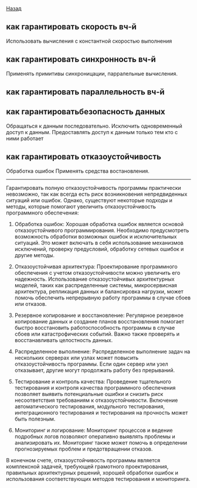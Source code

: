 [Назад](/L1/L1_.md) 

## как гарантировать скорость вч-й

Использовать вычисления с константной скоростью выполнения
## как гарантировать синхронность вч-й

Применять примитивы синхроницации, парралельные вычисления.
## как гарантировать параллельность вч-й

## как гарантироватьбезопасность данных

Обращаться к данным последовательно. Исключить одновременный доступ к данным. Предоставлять доступ к данным только тем кто с ними работает

## как гарантировать отказоустойчивость

Обработка ошибок
Применять средства востановления.


----------------------------------------------------------------
Гарантировать полную отказоустойчивость программы практически невозможно, так как всегда есть риск возникновения непредвиденных ситуаций или ошибок. Однако, существуют некоторые подходы и методы, которые помогают увеличить отказоустойчивость программного обеспечения:

1. Обработка ошибок: Хорошая обработка ошибок является основой отказоустойчивого программирования. Необходимо предусмотреть возможность обработки возможных ошибок и исключительных ситуаций. Это может включать в себя использование механизмов исключений, проверку предусловий, обработку сетевых ошибок и другие методы.

2. Отказоустойчивая архитектура: Проектирование программного обеспечения с учетом отказоустойчивости можно увеличить его надежность. Использование отказоустойчивых архитектурных моделей, таких как распределенные системы, микросервисная архитектура, репликация данных и балансировка нагрузки, может помочь обеспечить непрерывную работу программы в случае сбоев или отказов.

3. Резервное копирование и восстановление: Регулярное резервное копирование данных и создание планов восстановления помогает быстро восстановить работоспособность программы в случае сбоев или катастрофических событий. Важно также проверять и восстанавливать целостность данных.

4. Распределенное выполнение: Распределенное выполнение задач на нескольких серверах или узлах может повысить отказоустойчивость программы. Если один сервер или узел отказывает, другие могут продолжать работу без прерываний.

5. Тестирование и контроль качества: Проведение тщательного тестирования и контроля качества программного обеспечения позволяет выявить потенциальные ошибки и снизить риск несоответствия требованиям к отказоустойчивости. Включение автоматического тестирования, модульного тестирования, интеграционного тестирования и тестирования на прочность может быть полезным.

6. Мониторинг и логирование: Мониторинг процессов и ведение подробных логов позволяют оперативно выявлять проблемы и анализировать их. Мониторинг также может помочь в определении прогнозируемых проблем и предотвращении отказов.

В конечном счете, отказоустойчивость программы является комплексной задачей, требующей грамотного проектирования, правильных архитектурных решений, хорошей обработки ошибок и использования соответствующих методов тестирования и мониторинга.
